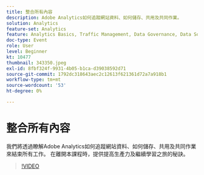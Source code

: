 ```yaml
---
title: 整合所有內容
description: Adobe Analytics如何追蹤網站資料、如何儲存、共用及共同作業。
solution: Analytics
feature-set: Analytics
feature: Analytics Basics, Traffic Management, Data Governance, Data Sources, Data Configuration and Collection
doc-type: Event
role: User
level: Beginner
kt: 10477
thumbnail: 343350.jpeg
exl-id: 8fbf324f-9931-4b05-b1ca-d39038592d71
source-git-commit: 1792dc318643aec2c12613f621361d72a7a918b1
workflow-type: tm+mt
source-wordcount: '53'
ht-degree: 0%

---
```


# 整合所有內容

我們將透過瞭解Adobe Analytics如何追蹤網站資料、如何儲存、共用及共同作業來結束所有工作。 在離開本課程時，提供提高生產力及繼續學習之旅的秘訣。

>[!VIDEO](https://video.tv.adobe.com/v/343350/?quality=12&learn=on)
